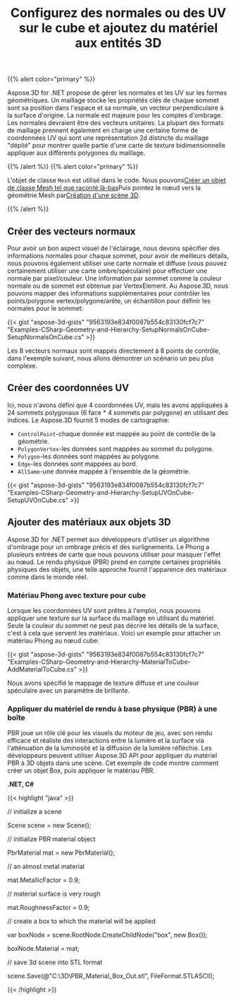 ﻿---
title: Configurez des normales ou des UV sur le cube et ajoutez du matériel aux entités 3D
type: docs
weight: 20
url: /fr/net/set-up-normals-or-uv-on-the-cube-and-add-material-to-3d-entities/
description: Comment créer des données normales ou uv sur un maillage dans Aspose.3D.
---
{{% alert color="primary" %}}

Aspose.3D for .NET propose de gérer les normales et les UV sur les formes géométriques. Un maillage stocke les propriétés clés de chaque sommet sont sa position dans l'espace et sa normale, un vecteur perpendiculaire à la surface d'origine. La normale est majeure pour les comptes d'ombrage. Les normales devraient être des vecteurs unitaires. La plupart des formats de maillage prennent également en charge une certaine forme de coordonnées UV qui sont une représentation 2d distincte du maillage "déplié" pour montrer quelle partie d'une carte de texture bidimensionnelle appliquer aux différents polygones du maillage.

{{% /alert %}} {{% alert color="primary" %}}

L'objet de classe `Mesh` est utilisé dans le code. Nous pouvons[Créer un objet de classe Mesh tel que raconté là-bas](/3d/fr/net/create-3d-mesh-and-scene/)Puis pointez le nœud vers la géométrie Mesh par[Création d'une scène 3D](/3d/fr/net/create-3d-mesh-and-scene/).

{{% /alert %}}
## **Créer des vecteurs normaux**
Pour avoir un bon aspect visuel de l'éclairage, nous devons spécifier des informations normales pour chaque sommet, pour avoir de meilleurs détails, nous pouvons également utiliser une carte normale et diffuse (vous pouvez certainement utiliser une carte ombre/spéculaire) pour effectuer une normale par pixel/couleur. Une information par sommet comme la couleur normale ou de sommet est obtenue par VertexElement. Au Aspose.3D, nous pouvons mapper des informations supplémentaires pour contrôler les points/polygone vertex/polygone/arête, un échantillon pour définir les normales pour le sommet:

{{< gist "aspose-3d-gists" "9563193e834f0087b554c83130fcf7c7" "Examples-CSharp-Geometry-and-Hierarchy-SetupNormalsOnCube-SetupNormalsOnCube.cs" >}}

Les 8 vecteurs normaux sont mappés directement à 8 points de contrôle, dans l'exemple suivant, nous allons démontrer un scénario un peu plus complexe.
## **Créer des coordonnées UV**
Ici, nous n'avons défini que 4 coordonnées UV, mais les avons appliquées à 24 sommets polygonaux (6 face * 4 sommets par polygone) en utilisant des indices.
Le Aspose.3D fournit 5 modes de cartographie:

- `ControlPoint`-chaque donnée est mappée au point de contrôle de la géométrie.
- `PolygonVertex`-les données sont mappées au sommet du polygone.
- `Polygon`-les données sont mappées au polygone.
- `Edge`-les données sont mappées au bord.
- `AllSame`-une donnée mappée à l'ensemble de la géométrie.



{{< gist "aspose-3d-gists" "9563193e834f0087b554c83130fcf7c7" "Examples-CSharp-Geometry-and-Hierarchy-SetupUVOnCube-SetupUVOnCube.cs" >}}
## **Ajouter des matériaux aux objets 3D**
Aspose.3D for .NET permet aux développeurs d'utiliser un algorithme d'ombrage pour un ombrage précis et des surlignements. Le Phong a plusieurs entrées de carte que nous pouvons utiliser pour masquer l'effet au nœud. Le rendu physique (PBR) prend en compte certaines propriétés physiques des objets, une telle approche fournit l'apparence des matériaux comme dans le monde réel.
### **Matériau Phong avec texture pour cube**
Lorsque les coordonnées UV sont prêtes à l'emploi, nous pouvons appliquer une texture sur la surface du maillage en utilisant du matériel. Seule la couleur du sommet ne peut pas décrire les détails de la surface, c'est à cela que servent les matériaux. Voici un exemple pour attacher un matériau Phong au nœud cube:

{{< gist "aspose-3d-gists" "9563193e834f0087b554c83130fcf7c7" "Examples-CSharp-Geometry-and-Hierarchy-MaterialToCube-AddMaterialToCube.cs" >}}

Nous avons spécifié le mappage de texture diffuse et une couleur spéculaire avec un paramètre de brillante.
### **Appliquer du matériel de rendu à base physique (PBR) à une boîte**
PBR joue un rôle clé pour les visuels du moteur de jeu, avec son rendu efficace et réaliste des interactions entre la lumière et la surface via l'atténuation de la luminosité et la diffusion de la lumière réfléchie. Les développeurs peuvent utiliser Aspose.3D API pour appliquer du matériel PBR à 3D objets dans une scène. Cet exemple de code montre comment créer un objet Box, puis appliquer le matériau PBR.

**.NET, C#**

{{< highlight "java" >}}

 // initialize a scene

Scene scene = new Scene();

// initialize PBR material object

PbrMaterial mat = new PbrMaterial();

// an almost metal material

mat.MetallicFactor = 0.9;

// material surface is very rough

mat.RoughnessFactor = 0.9;

// create a box to which the material will be applied

var boxNode = scene.RootNode.CreateChildNode("box", new Box());

boxNode.Material = mat;

// save 3d scene into STL format

scene.Save(@"C:\3D\PBR_Material_Box_Out.stl", FileFormat.STLASCII);

{{< /highlight >}}
